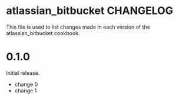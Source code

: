 # atlassian_bitbucket CHANGELOG

This file is used to list changes made in each version of the atlassian_bitbucket cookbook.

# 0.1.0

Initial release.

- change 0
- change 1

